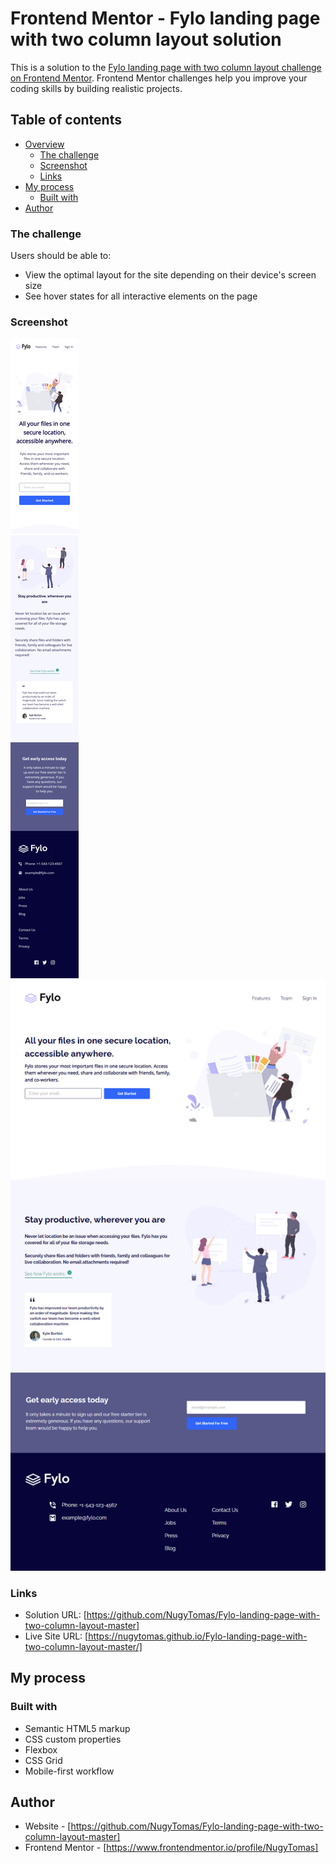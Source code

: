 # Frontend Mentor - Fylo landing page with two column layout solution

This is a solution to the [Fylo landing page with two column layout challenge on Frontend Mentor](https://www.frontendmentor.io/challenges/fylo-landing-page-with-two-column-layout-5ca5ef041e82137ec91a50f5). Frontend Mentor challenges help you improve your coding skills by building realistic projects. 

## Table of contents

- [Overview](#overview)
  - [The challenge](#the-challenge)
  - [Screenshot](#screenshot)
  - [Links](#links)
- [My process](#my-process)
  - [Built with](#built-with)
- [Author](#author)

### The challenge

Users should be able to:

- View the optimal layout for the site depending on their device's screen size
- See hover states for all interactive elements on the page

### Screenshot

![](Mobile.png) ![](Desktop.png)


### Links

- Solution URL: [https://github.com/NugyTomas/Fylo-landing-page-with-two-column-layout-master]
- Live Site URL: [https://nugytomas.github.io/Fylo-landing-page-with-two-column-layout-master/]

## My process

### Built with

- Semantic HTML5 markup
- CSS custom properties
- Flexbox
- CSS Grid
- Mobile-first workflow

## Author

- Website - [https://github.com/NugyTomas/Fylo-landing-page-with-two-column-layout-master]
- Frontend Mentor - [https://www.frontendmentor.io/profile/NugyTomas]

